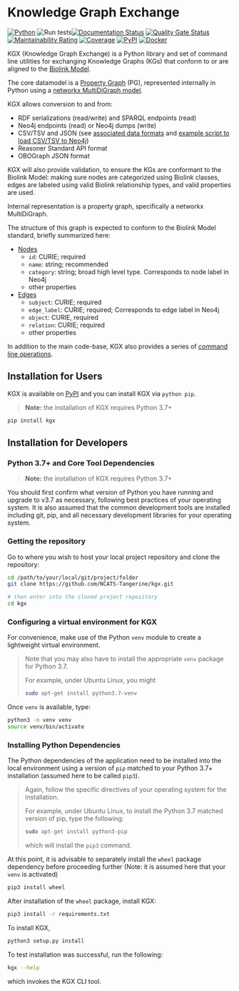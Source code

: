 # Knowledge Graph Exchange

[![Python](https://img.shields.io/badge/python-3.7+-blue.svg)]()
![Run tests](https://github.com/biolink/kgx/workflows/Run%20tests/badge.svg)[![Documentation Status](https://readthedocs.org/projects/kgx/badge/?version=latest)](https://kgx.readthedocs.io/en/latest/?badge=latest)
[![Quality Gate Status](https://sonarcloud.io/api/project_badges/measure?project=NCATS-Tangerine_kgx&metric=alert_status)](https://sonarcloud.io/dashboard?id=NCATS-Tangerine_kgx)
[![Maintainability Rating](https://sonarcloud.io/api/project_badges/measure?project=NCATS-Tangerine_kgx&metric=sqale_rating)](https://sonarcloud.io/dashboard?id=NCATS-Tangerine_kgx)
[![Coverage](https://sonarcloud.io/api/project_badges/measure?project=NCATS-Tangerine_kgx&metric=coverage)](https://sonarcloud.io/dashboard?id=NCATS-Tangerine_kgx)
[![PyPI](https://img.shields.io/pypi/v/kgx)](https://img.shields.io/pypi/v/kgx)
[![Docker](https://img.shields.io/static/v1?label=Docker&message=biolink/kgx:latest&color=orange&logo=docker)](https://hub.docker.com/r/biolink/kgx)

KGX (Knowledge Graph Exchange) is a Python library and set of command line utilities for exchanging
Knowledge Graphs (KGs) that conform to or are aligned to the [Biolink Model](https://biolink.github.io/biolink-model/).

The core datamodel is a [Property Graph](https://neo4j.com/developer/graph-database/) (PG), represented
internally in Python using a [networkx MultiDiGraph model](https://networkx.github.io/documentation/stable/reference/classes/generated/networkx.MultiDiGraph.edges.html).

KGX allows conversion to and from:

 * RDF serializations (read/write) and SPARQL endpoints (read)
 * Neo4j endpoints (read) or Neo4j dumps (write)
 * CSV/TSV and JSON (see [associated data formats](./data-preparation.md) and [example script to load CSV/TSV to Neo4j](./examples/scripts/load_csv_to_neo4j.py))
 * Reasoner Standard API format
 * OBOGraph JSON format


KGX will also provide validation, to ensure the KGs are conformant to the Biolink Model: making sure nodes are
categorized using Biolink classes, edges are labeled using valid Biolink relationship types, and valid properties are used.

Internal representation is a property graph, specifically a networkx MultiDiGraph.

The structure of this graph is expected to conform to the Biolink Model standard, briefly summarized here:

 * [Nodes](https://biolink.github.io/biolink-model/docs/NamedThing.html)
    * `id`: CURIE; required
    * `name`: string; recommended
    * `category`: string; broad high level type. Corresponds to node label in Neo4j
    * other properties 
 * [Edges](https://biolink.github.io/biolink-model/docs/related_to.html)
    * `subject`: CURIE; required
    * `edge_label`: CURIE; required; Corresponds to edge label in Neo4j
    * `object`: CURIE, required
    * `relation`: CURIE; required
    * other properties


In addition to the main code-base, KGX also provides a series of [command line operations](https://kgx.readthedocs.io/en/latest/examples.html#using-kgx-cli).


## Installation for Users

KGX is available on [PyPI](https://pypi.org/project/kgx/) and you can install KGX via `python pip`.

> **Note:** the installation of KGX requires Python 3.7+

```bash
pip install kgx
```


## Installation for Developers


### Python 3.7+ and Core Tool Dependencies

> **Note:** the installation of KGX requires Python 3.7+

You should first confirm what version of Python 
you have running and upgrade to v3.7 as necessary, following best practices of your operating system. 
It is also assumed that the common development tools are installed including git, pip, and all necessary
development libraries for your operating system.


### Getting the repository

Go to where you wish to host your local project repository and clone the repository:

```bash
cd /path/to/your/local/git/project/folder
git clone https://github.com/NCATS-Tangerine/kgx.git

# then enter into the cloned project repository
cd kgx
```


### Configuring a virtual environment for KGX

For convenience, make use of the Python `venv` module to create a lightweight virtual environment. 

> Note that you may also have to install the appropriate `venv` package for Python 3.7. 
> 
> For example, under Ubuntu Linux, you might 
> 
> ```bash
> sudo apt-get install python3.7-venv  
> ```


Once `venv` is available, type:

```bash
python3 -m venv venv
source venv/bin/activate
```


### Installing Python Dependencies 

The Python dependencies of the application need to be installed into the local environment using a version
of `pip` matched to your Python 3.7+ installation (assumed here to be called `pip3`).

> Again, follow the specific directives of your operating system for the installation.
> 
> For example, under Ubuntu Linux, to install the Python 3.7 matched version of pip, type the following:
> 
> ```bash
> sudo apt-get install python3-pip
> ```
> 
> which will install the `pip3` command.

At this point, it is advisable to separately install the `wheel` package dependency before proceeding further 
(Note: it is  assumed here that your `venv` is activated)


```bash
pip3 install wheel
```
 
After installation of the `wheel` package, install KGX:

```bash
pip3 install -r requirements.txt
```

To install KGX,

```bash
python3 setup.py install
```

To test installation was successful, run the following:
```bash
kgx --help
```

which invokes the KGX CLI tool.

